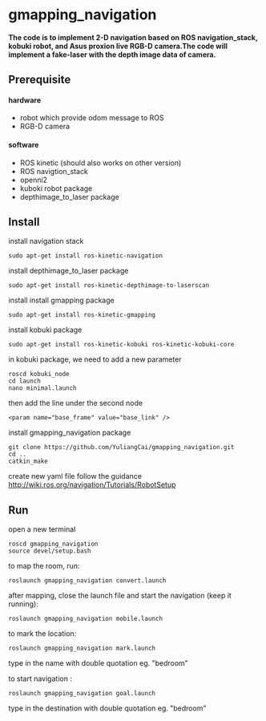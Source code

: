
# gmapping_navigation
#### The code is to implement 2-D navigation based on ROS navigation_stack, kobuki robot, and Asus proxion live RGB-D camera.The code will implement a fake-laser with the depth image data of camera.

## Prerequisite
#### hardware 
- robot which provide odom message to ROS
- RGB-D camera
#### software 
- ROS kinetic (should also works on other version)
- ROS navigtion_stack 
- openni2
- kuboki robot package 
- depthimage_to_laser package

## Install
install navigation stack
```
sudo apt-get install ros-kinetic-navigation 
```
install depthimage_to_laser package
```
sudo apt-get install ros-kinetic-depthimage-to-laserscan
```
install install gmapping package
```
sudo apt-get install ros-kinetic-gmapping
```
install kobuki package 
```
sudo apt-get install ros-kinetic-kobuki ros-kinetic-kobuki-core
```
in kobuki package, we need to add a new parameter
```
roscd kobuki_node
cd launch
nano minimal.launch
```
then add the line under the second node
```
<param name="base_frame" value="base_link" />
```
install gmapping_navigation package
```
git clone https://github.com/YuliangCai/gmapping_navigation.git
cd ..
catkin_make
```
create new yaml file follow the guidance
http://wiki.ros.org/navigation/Tutorials/RobotSetup

## Run 
open a new terminal 
```
roscd gmapping_navigation
source devel/setup.bash
```
to map the room, run:
```
roslaunch gmapping_navigation convert.launch
```
after mapping, close the launch file and start the navigation (keep it running):
```
roslaunch gmapping_navigation mobile.launch
```
to mark the location:
```
roslaunch gmapping_navigation mark.launch
```
type in the name with double quotation eg. "bedroom"

to start navigation :
```
roslaunch gmapping_navigation goal.launch
```
type in the destination with double quotation eg. "bedroom"

